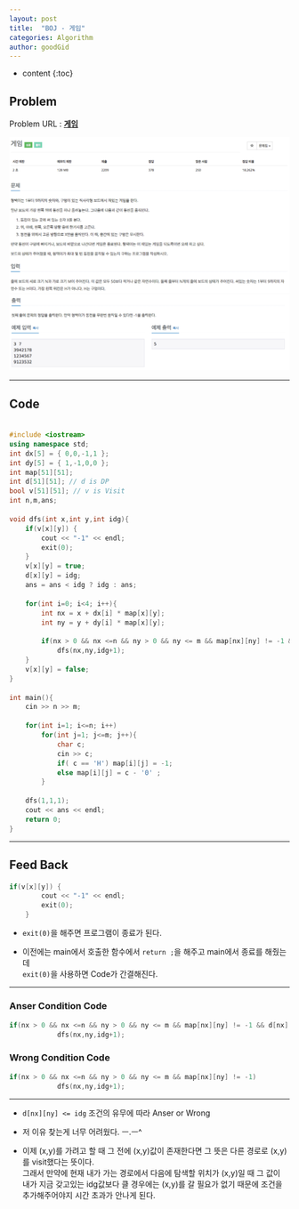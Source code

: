 ```yaml
---
layout: post
title:  "BOJ - 게임"
categories: Algorithm
author: goodGid
---
```

* content
{:toc}


## Problem
Problem URL : **[게임](https://www.acmicpc.net/problem/1103)**


![](/assets/img/algorithm/1103_1.png)
![](/assets/img/algorithm/1103_2.png)



---
 
## Code
``` cpp

#include <iostream>
using namespace std;
int dx[5] = { 0,0,-1,1 };
int dy[5] = { 1,-1,0,0 };
int map[51][51];
int d[51][51]; // d is DP
bool v[51][51]; // v is Visit
int n,m,ans;

void dfs(int x,int y,int idg){
    if(v[x][y]) {
        cout << "-1" << endl;
        exit(0);
    }
    v[x][y] = true;
    d[x][y] = idg;
    ans = ans < idg ? idg : ans;
    
    for(int i=0; i<4; i++){
        int nx = x + dx[i] * map[x][y];
        int ny = y + dy[i] * map[x][y];
        
        if(nx > 0 && nx <=n && ny > 0 && ny <= m && map[nx][ny] != -1 && d[nx][ny] <= idg)
            dfs(nx,ny,idg+1);
    }
    v[x][y] = false;
}

int main(){
    cin >> n >> m;
    
    for(int i=1; i<=n; i++)
        for(int j=1; j<=m; j++){
            char c;
            cin >> c;
            if( c == 'H') map[i][j] = -1;
            else map[i][j] = c - '0' ;
        }
    
    dfs(1,1,1);
    cout << ans << endl;
    return 0;
}

```

---

## Feed Back

``` cpp
if(v[x][y]) {
        cout << "-1" << endl;
        exit(0);
    } 
```

* `exit(0)`을 해주면 프로그램이 종료가 된다. 

* 이전에는 main에서 호출한 함수에서 `return ;`을 해주고 main에서 종료를 해줬는데 <br> `exit(0)`을 사용하면 Code가 간결해진다.


---

### Anser Condition Code
``` cpp
if(nx > 0 && nx <=n && ny > 0 && ny <= m && map[nx][ny] != -1 && d[nx][ny] <= idg)
            dfs(nx,ny,idg+1);
```


### Wrong Condition Code
``` cpp
if(nx > 0 && nx <=n && ny > 0 && ny <= m && map[nx][ny] != -1)
            dfs(nx,ny,idg+1);

```
---

* `d[nx][ny] <= idg` 조건의 유무에 따라 Anser or Wrong 

* 저 이유 찾는게 너무 어려웠다. ㅡ.ㅡ^

* 이제 (x,y)를 가려고 할 때 그 전에 (x,y)값이 존재한다면 그 뜻은 다른 경로로 (x,y)를 visit했다는 뜻이다. <br> 그래서 만약에 현재 내가 가는 경로에서 다음에 탐색할 위치가 (x,y)일 때 그 값이 내가 지금 갖고있는 idg값보다 클 경우에는 (x,y)를 갈 필요가 없기 때문에 조건을 추가해주어야지 시간 초과가 안나게 된다.